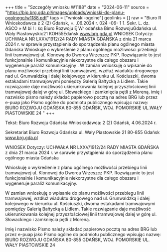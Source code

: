+++
title = "Szczegóły wniosku W1188"
date = "2024-06-11"
source = "https://bip.brg.gda.pl/images/uploads/wnioski-do-planu-ogolnego/w1188.pdf"
tags = ["wnioski-ogolne"]
geolinks = []
raw = "Biuro R Wnioskodawca ź 2 (2) Gdańsk, =. .06.2024 r. 024 -06- 1 1. Sekr. L. dz. ASCO » M bi ! : śq  Biuro Rozwoju Ę Wr  odańska Bimo RozwojuGdańska ul. Wały Piastowyskic21 KOH55Edańsk www.brg.gda.pl WNIOSEK Dotyczy: UCHWAŁA NR LXXV/1912/24 RADY MIASTA GDAŃSKA z dnia 21 marca 2024 r. w sprawie przystąpienia do sporządzenia planu ogólnego miasta Gdańska Wnioskuje o wykreślenie z planu ogólnego możliwości przebiegi linii tramwajowej ul. Klonową do Dworca Wrzeszcz PKP. Rozwiązanie to jest funkcjonalnie i komunikacyjnie niekorzystne dla całego obszaru i wygeneruje paraliż komunikacyjny . W zamian wnioskuję o wpisanie do planu możliwości przebiegi linii tramwajowej, wzdłuż wiaduktu drogowego nad ul. Grunwaldzką i dalej kolejowego w kierunku ul. Kościuszki, dwoma estakadami tramwajowymi pomiędzy Galerią Bałtycką a Lidlem. Takie rozwiązanie daje możliwość ukierunkowania kolejnej przyszłościowej linii tramwajowej dalej w górę ul. Słowackiego i zamknięcia pętli z Moreną. imię i nazwisko pismo należy składać papierowo pocztą na adres BRG lub przez e-puap jako Pismo ogólne do podmiotu publicznego wpisując nazwę: BIURO ROZWOJU GDAŃSKA 80-855 GDAŃSK, WOJ. POMORSKIE UL.WAŁY PIASTOWSKIE 24 "
+++

Tekst: Biuro Rozwoju Gdańska
Wnioskodawca: 2 (2) Gdańsk, 4.06.2024 r.

Sekretariat
Biuro Rozwoju Gdańska
ul. Wały Piastowskie 21
80-855 Gdańsk
www.brg.gda.pl

WNIOSEK
Dotyczy: UCHWAŁA NR LXXV/1912/24 RADY MIASTA GDAŃSKA z dnia 21 marca 2024 r.
w sprawie przystąpienia do sporządzenia planu ogólnego miasta Gdańska

Wnioskuję o wykreślenie z planu ogólnego możliwości przebiegu linii tramwajowej ul.
Klonowej do Dworca Wrzeszcz PKP. Rozwiązanie to jest funkcjonalnie i komunikacyjnie
niekorzystne dla całego obszaru i wygeneruje paraliż komunikacyjny.

W zamian wnioskuję o wpisanie do planu możliwości przebiegu linii tramwajowej,
wzdłuż wiaduktu drogowego nad ul. Grunwaldzką i dalej kolejowego w kierunku ul.
Kościuszki, dwoma estakadami tramwajowymi pomiędzy Galerią Bałtycką a Lidlem. Takie
rozwiązanie daje możliwość ukierunkowania kolejnej przyszłościowej linii tramwajowej dalej
w górę ul. Słowackiego i zamknięcia pętli z Moreną.

Imię i nazwisko
Pismo należy składać papierowo pocztą na adres BRG lub przez e-puap jako Pismo ogólne do podmiotu publicznego
wpisując nazwę:
BIURO ROZWOJU GDAŃSKA 80-855 GDAŃSK, WOJ. POMORSKIE
UL. WAŁY PIASTOWSKIE 24


